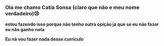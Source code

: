 ### Ola me chamo Catia Sonsa (claro que não e meu nome verdadeiro)😢

 **estou fazendo isso porque não tenho outra opição ja que se eu não fazer eu não ganho nota**



 **Eu nã vou fazer nada desse curriculo**
